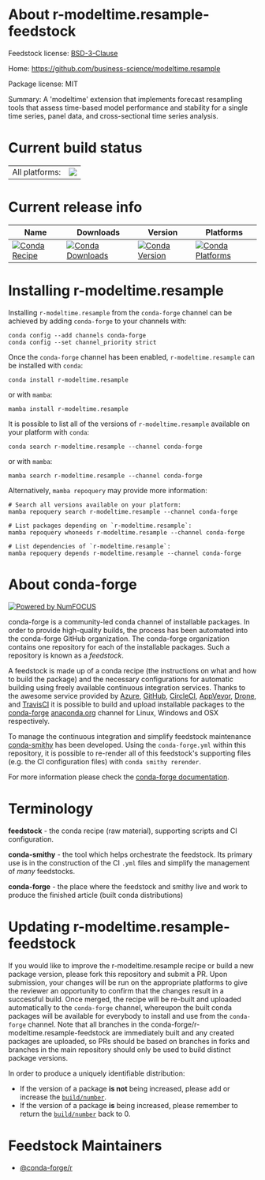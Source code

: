 About r-modeltime.resample-feedstock
====================================

Feedstock license: [BSD-3-Clause](https://github.com/conda-forge/r-modeltime.resample-feedstock/blob/main/LICENSE.txt)

Home: https://github.com/business-science/modeltime.resample

Package license: MIT

Summary: A 'modeltime' extension that implements forecast resampling tools that assess time-based model performance and stability for a single time series, panel data, and cross-sectional time series analysis.

Current build status
====================


<table><tr><td>All platforms:</td>
    <td>
      <a href="https://dev.azure.com/conda-forge/feedstock-builds/_build/latest?definitionId=19175&branchName=main">
        <img src="https://dev.azure.com/conda-forge/feedstock-builds/_apis/build/status/r-modeltime.resample-feedstock?branchName=main">
      </a>
    </td>
  </tr>
</table>

Current release info
====================

| Name | Downloads | Version | Platforms |
| --- | --- | --- | --- |
| [![Conda Recipe](https://img.shields.io/badge/recipe-r--modeltime.resample-green.svg)](https://anaconda.org/conda-forge/r-modeltime.resample) | [![Conda Downloads](https://img.shields.io/conda/dn/conda-forge/r-modeltime.resample.svg)](https://anaconda.org/conda-forge/r-modeltime.resample) | [![Conda Version](https://img.shields.io/conda/vn/conda-forge/r-modeltime.resample.svg)](https://anaconda.org/conda-forge/r-modeltime.resample) | [![Conda Platforms](https://img.shields.io/conda/pn/conda-forge/r-modeltime.resample.svg)](https://anaconda.org/conda-forge/r-modeltime.resample) |

Installing r-modeltime.resample
===============================

Installing `r-modeltime.resample` from the `conda-forge` channel can be achieved by adding `conda-forge` to your channels with:

```
conda config --add channels conda-forge
conda config --set channel_priority strict
```

Once the `conda-forge` channel has been enabled, `r-modeltime.resample` can be installed with `conda`:

```
conda install r-modeltime.resample
```

or with `mamba`:

```
mamba install r-modeltime.resample
```

It is possible to list all of the versions of `r-modeltime.resample` available on your platform with `conda`:

```
conda search r-modeltime.resample --channel conda-forge
```

or with `mamba`:

```
mamba search r-modeltime.resample --channel conda-forge
```

Alternatively, `mamba repoquery` may provide more information:

```
# Search all versions available on your platform:
mamba repoquery search r-modeltime.resample --channel conda-forge

# List packages depending on `r-modeltime.resample`:
mamba repoquery whoneeds r-modeltime.resample --channel conda-forge

# List dependencies of `r-modeltime.resample`:
mamba repoquery depends r-modeltime.resample --channel conda-forge
```


About conda-forge
=================

[![Powered by
NumFOCUS](https://img.shields.io/badge/powered%20by-NumFOCUS-orange.svg?style=flat&colorA=E1523D&colorB=007D8A)](https://numfocus.org)

conda-forge is a community-led conda channel of installable packages.
In order to provide high-quality builds, the process has been automated into the
conda-forge GitHub organization. The conda-forge organization contains one repository
for each of the installable packages. Such a repository is known as a *feedstock*.

A feedstock is made up of a conda recipe (the instructions on what and how to build
the package) and the necessary configurations for automatic building using freely
available continuous integration services. Thanks to the awesome service provided by
[Azure](https://azure.microsoft.com/en-us/services/devops/), [GitHub](https://github.com/),
[CircleCI](https://circleci.com/), [AppVeyor](https://www.appveyor.com/),
[Drone](https://cloud.drone.io/welcome), and [TravisCI](https://travis-ci.com/)
it is possible to build and upload installable packages to the
[conda-forge](https://anaconda.org/conda-forge) [anaconda.org](https://anaconda.org/)
channel for Linux, Windows and OSX respectively.

To manage the continuous integration and simplify feedstock maintenance
[conda-smithy](https://github.com/conda-forge/conda-smithy) has been developed.
Using the ``conda-forge.yml`` within this repository, it is possible to re-render all of
this feedstock's supporting files (e.g. the CI configuration files) with ``conda smithy rerender``.

For more information please check the [conda-forge documentation](https://conda-forge.org/docs/).

Terminology
===========

**feedstock** - the conda recipe (raw material), supporting scripts and CI configuration.

**conda-smithy** - the tool which helps orchestrate the feedstock.
                   Its primary use is in the construction of the CI ``.yml`` files
                   and simplify the management of *many* feedstocks.

**conda-forge** - the place where the feedstock and smithy live and work to
                  produce the finished article (built conda distributions)


Updating r-modeltime.resample-feedstock
=======================================

If you would like to improve the r-modeltime.resample recipe or build a new
package version, please fork this repository and submit a PR. Upon submission,
your changes will be run on the appropriate platforms to give the reviewer an
opportunity to confirm that the changes result in a successful build. Once
merged, the recipe will be re-built and uploaded automatically to the
`conda-forge` channel, whereupon the built conda packages will be available for
everybody to install and use from the `conda-forge` channel.
Note that all branches in the conda-forge/r-modeltime.resample-feedstock are
immediately built and any created packages are uploaded, so PRs should be based
on branches in forks and branches in the main repository should only be used to
build distinct package versions.

In order to produce a uniquely identifiable distribution:
 * If the version of a package **is not** being increased, please add or increase
   the [``build/number``](https://docs.conda.io/projects/conda-build/en/latest/resources/define-metadata.html#build-number-and-string).
 * If the version of a package **is** being increased, please remember to return
   the [``build/number``](https://docs.conda.io/projects/conda-build/en/latest/resources/define-metadata.html#build-number-and-string)
   back to 0.

Feedstock Maintainers
=====================

* [@conda-forge/r](https://github.com/orgs/conda-forge/teams/r/)

